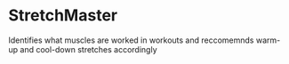 # StretchMaster
Identifies what muscles are worked in workouts and reccomemnds warm-up and cool-down stretches accordingly
